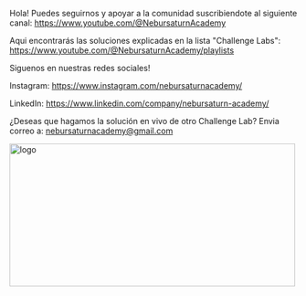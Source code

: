 Hola! Puedes seguirnos y apoyar a la comunidad suscribiendote al siguiente canal: https://www.youtube.com/@NebursaturnAcademy

Aqui encontrarás las soluciones explicadas en la lista "Challenge Labs": https://www.youtube.com/@NebursaturnAcademy/playlists

Siguenos en nuestras redes sociales! 

Instagram: https://www.instagram.com/nebursaturnacademy/

LinkedIn: https://www.linkedin.com/company/nebursaturn-academy/

¿Deseas que hagamos la solución en vivo de otro Challenge Lab? Envia correo a: nebursaturnacademy@gmail.com

<img width="500" height="250" alt="logo" src="https://github.com/user-attachments/assets/920850d1-4f1c-442f-bd75-4ba6f8197732" />
